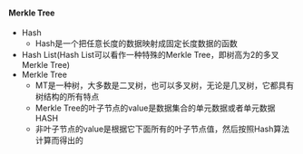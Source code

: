 
#### Merkle Tree

- Hash
    + Hash是一个把任意长度的数据映射成固定长度数据的函数
- Hash List(Hash List可以看作一种特殊的Merkle Tree，即树高为2的多叉Merkle Tree)
- Merkle Tree
    + MT是一种树，大多数是二叉树，也可以多叉树，无论是几叉树，它都具有树结构的所有特点
    + Merkle Tree的叶子节点的value是数据集合的单元数据或者单元数据HASH
    + 非叶子节点的value是根据它下面所有的叶子节点值，然后按照Hash算法计算而得出的